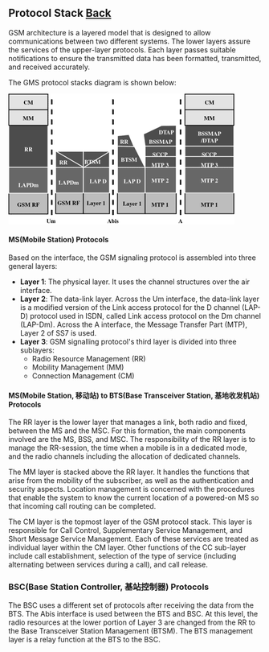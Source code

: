 ## Protocol Stack   [Back](./../gsm.md)

GSM architecture is a layered model that is designed to allow communications between two different systems. The lower layers assure the services of the upper-layer protocols. Each layer passes suitable notifications to ensure the transmitted data has been formatted, transmitted, and received accurately.

The GMS protocol stacks diagram is shown below:

<img src="./gsm-protocol-stack.gif">

#### MS(Mobile Station) Protocols

Based on the interface, the GSM signaling protocol is assembled into three general layers:

- **Layer 1**: The physical layer. It uses the channel structures over the air interface.
- **Layer 2**: The data-link layer. Across the Um interface, the data-link layer is a modified version of the Link access protocol for the D channel (LAP-D) protocol used in ISDN, called Link access protocol on the Dm channel (LAP-Dm). Across the A interface, the Message Transfer Part (MTP), Layer 2 of SS7 is used.
- **Layer 3**: GSM signalling protocol's third layer is divided into three sublayers:
    - Radio Resource Management (RR)
    - Mobility Management (MM)
    - Connection Management (CM)

#### MS(Mobile Station, 移动站) to BTS(Base Transceiver Station, 基地收发机站) Protocols

The RR layer is the lower layer that manages a link, both radio and fixed, between the MS and the MSC. For this formation, the main components involved are the MS, BSS, and MSC. The responsibility of the RR layer is to manage the RR-session, the time when a mobile is in a dedicated mode, and the radio channels including the allocation of dedicated channels.

The MM layer is stacked above the RR layer. It handles the functions that arise from the mobility of the subscriber, as well as the authentication and security aspects. Location management is concerned with the procedures that enable the system to know the current location of a powered-on MS so that incoming call routing can be completed.

The CM layer is the topmost layer of the GSM protocol stack. This layer is responsible for Call Control, Supplementary Service Management, and Short Message Service Management. Each of these services are treated as individual layer within the CM layer. Other functions of the CC sub-layer include call establishment, selection of the type of service (including alternating between services during a call), and call release.

### BSC(Base Station Controller, 基站控制器) Protocols

The BSC uses a different set of protocols after receiving the data from the BTS. The Abis interface is used between the BTS and BSC. At this level, the radio resources at the lower portion of Layer 3 are changed from the RR to the Base Transceiver Station Management (BTSM). The BTS management layer is a relay function at the BTS to the BSC.

